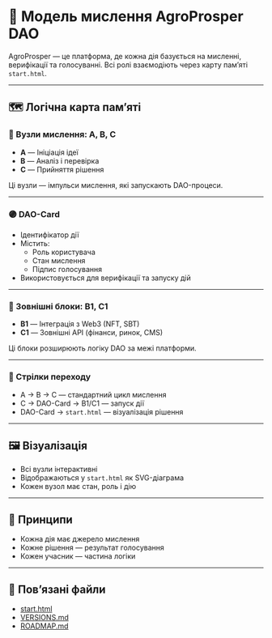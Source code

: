 # 🧠 Модель мислення AgroProsper DAO

AgroProsper — це платформа, де кожна дія базується на мисленні, верифікації та голосуванні. Всі ролі взаємодіють через карту пам’яті `start.html`.

---

## 🗺️ Логічна карта пам’яті

### 🔵 Вузли мислення: A, B, C
- **A** — Ініціація ідеї
- **B** — Аналіз і перевірка
- **C** — Прийняття рішення

Ці вузли — імпульси мислення, які запускають DAO-процеси.

---

### 🟣 DAO-Card
- Ідентифікатор дії
- Містить:
  - Роль користувача
  - Стан мислення
  - Підпис голосування
- Використовується для верифікації та запуску дій

---

### 🧩 Зовнішні блоки: B1, C1
- **B1** — Інтеграція з Web3 (NFT, SBT)
- **C1** — Зовнішні API (фінанси, ринок, CMS)

Ці блоки розширюють логіку DAO за межі платформи.

---

### 🔗 Стрілки переходу
- A → B → C — стандартний цикл мислення
- C → DAO-Card → B1/C1 — запуск дії
- DAO-Card → `start.html` — візуалізація рішення

---

## 🖼️ Візуалізація
- Всі вузли інтерактивні
- Відображаються у `start.html` як SVG-діаграма
- Кожен вузол має стан, роль і дію

---

## 📌 Принципи
- Кожна дія має джерело мислення
- Кожне рішення — результат голосування
- Кожен учасник — частина логіки

---

## 🔗 Пов’язані файли
- [start.html](./start.html)
- [VERSIONS.md](./VERSIONS.md)
- [ROADMAP.md](./ROADMAP.md)
